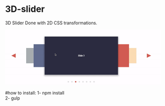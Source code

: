 # 3D-slider


3D Slider Done with 2D CSS transformations.

<p ><img src ="https://github.com/amrlabib/3d-slider/blob/master/3d-slider.gif"/></p>



#how to install:
1- npm install <br/>
2- gulp

